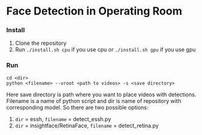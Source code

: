 
# Face Detection in Operating Room

### Install

1. Clone the repository
2. Run `./install.sh cpu` if you use cpu or `./install.sh gpu` if you use gpu

### Run

```
cd <dir>
python <filename> --vroot <path to videos> -s <save directory>
```

Here save directory is path where you want to place videos with detections. Filename is a name of python script and dir is name of repository with corresponding model. So there are two possible options:

1. `dir` = essh, `filename` = detect_essh.py
2. `dir` = insightface/RetinaFace, `filename` = detect_retina.py